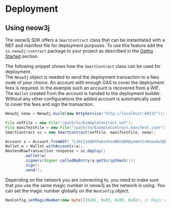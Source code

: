 # Deployment

## Using neow3j

The neow3j SDK offers a `SmartContract` class that can be instantiated with a NEF and manifest file for
deployment purposes. To use this feature add the `io.neow3j:contract` package to your project as
described in the [Gettig Started](overview/getting_started.md?id=sdk) section.

The following snippet shows how the `SmartContract` class can be used for deployment.  
The `Neow3j` object is needed to send the deployment transaction to a Neo node of your choice.
An account with enough GAS to cover the deployment fees is required. In the example such an account
is recovered from a WIF. The `Wallet` created from the account is handed to the deployment builder.
Without any other configurations the added account is automatically used to cover the fees and sign
the transaction.

```java
Neow3j neow = Neow3j.build(new HttpService("http://localhost:40332"));

File nefFile = new File("/path/to/ExampleContract.nef");
File manifestFile = new File("/path/to/ExampleContract.manifest.json");
SmartContract sc = new SmartContract(nefFile, manifestFile, neow);

Account a = Account.fromWIF( "L3kCZj6QbFPwbsVhxnB8nUERDy4mhCSrWJew4u5Qh5QmGMfnCTda")
Wallet w = Wallet.withAccounts(a);
NeoSendRawTransaction response = sc.deploy()
        .wallet(w)
        .signers(Signer.calledByEntry(a.getScriptHash()))
        .sign()
        .send();
```

Depending on the network you are connecting to, you need to make sure that you use the same magic
number in neow3j as the network is using. You can set the magic number globally on the `NeoConfig`
object.

```java
NeoConfig.setMagicNumber(new byte[]{0x01, 0x03, 0x00, 0x0}); // Magic number 769, little-endian
```
